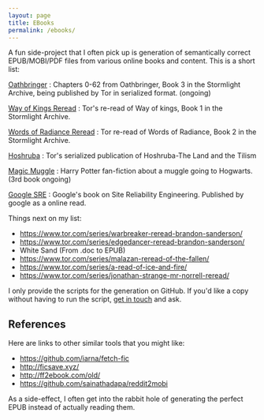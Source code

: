 ```yaml
---
layout: page
title: EBooks
permalink: /ebooks/
---
```


A fun side-project that I often pick up is generation of semantically correct EPUB/MOBI/PDF files from various online books and content. This is a short list:

[Oathbringer][cosmere]
: Chapters 0-62 from Oathbringer, Book 3 in the Stormlight Archive, being published by Tor in serialized format. (ongoing)

[Way of Kings Reread][cosmere]
: Tor's re-read of Way of kings, Book 1 in the Stormlight Archive.

[Words of Radiance Reread][cosmere]
: Tor re-read of Words of Radiance, Book 2 in the Stormlight Archive.

[Hoshruba][hoshruba]
: Tor's serialized publication of Hoshruba-The Land and the Tilism

[Magic Muggle][mm]
: Harry Potter fan-fiction about a muggle going to Hogwarts. (3rd book ongoing)

[Google SRE][sre]
: Google's book on Site Reliability Engineering. Published by google as a online read.

Things next on my list:

- <https://www.tor.com/series/warbreaker-reread-brandon-sanderson/>
- <https://www.tor.com/series/edgedancer-reread-brandon-sanderson/>
- White Sand (From .doc to EPUB)
- <https://www.tor.com/series/malazan-reread-of-the-fallen/>
- <https://www.tor.com/series/a-read-of-ice-and-fire/>
- <https://www.tor.com/series/jonathan-strange-mr-norrell-reread/>

I only provide the scripts for the generation on GitHub. If you'd like a copy without having to run the script, [get in touch][contact] and ask.

## References

Here are links to other similar tools that you might like:

- <https://github.com/iarna/fetch-fic>
- <http://ficsave.xyz/>
- <http://ff2ebook.com/old/>
- <https://github.com/sainathadapa/reddit2mobi>

As a side-effect, I often get into the rabbit hole of generating the perfect EPUB instead of actually reading them.

[cosmere]: https://github.com/captn3m0/cosmere-books
[hoshruba]: https://github.com/captn3m0/hoshruba
[sre]: https://github.com/captn3m0/google-sre-ebook/
[mm]: http://github.com/captn3m0/magicmuggle
[contact]: /contact/